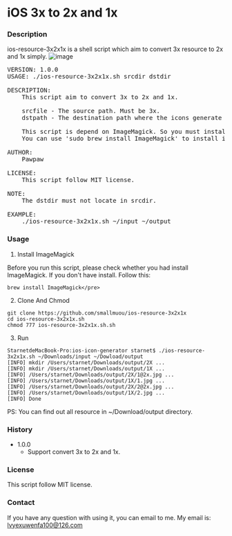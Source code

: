 # iOS 3x to 2x and 1x

### Description
ios-resource-3x2x1x is a shell script which aim to convert 3x resource to 2x and 1x simply.
![image](https://github.com/smallmuou/ios-resource-3x2x1x/blob/master/ios-resource-3x2x1x.gif)
<pre>
VERSION: 1.0.0
USAGE: ./ios-resource-3x2x1x.sh srcdir dstdir

DESCRIPTION:
    This script aim to convert 3x to 2x and 1x.

    srcfile - The source path. Must be 3x.
    dstpath - The destination path where the icons generate to.

    This script is depend on ImageMagick. So you must install ImageMagick first
    You can use 'sudo brew install ImageMagick' to install it

AUTHOR:
    Pawpaw<lvyexuwenfa100@126.com>

LICENSE:
    This script follow MIT license.
   
NOTE:
	The dstdir must not locate in srcdir.

EXAMPLE:
    ./ios-resource-3x2x1x.sh ~/input ~/output
</pre>

### Usage
1. Install ImageMagick
	
Before you run this script, please check whether you had install ImageMagick. If you don't have install. Follow this:

```
brew install ImageMagick</pre>
```

2. Clone And Chmod

```
git clone https://github.com/smallmuou/ios-resource-3x2x1x
cd ios-resource-3x2x1x.sh
chmod 777 ios-resource-3x2x1x.sh.sh
```

3. Run
```
StarnetdeMacBook-Pro:ios-icon-generator starnet$ ./ios-resource-3x2x1x.sh ~/Downloads/input ~/Dowload/output
[INFO] mkdir /Users/starnet/Downloads/output/2X ...
[INFO] mkdir /Users/starnet/Downloads/output/1X ...
[INFO] /Users/starnet/Downloads/output/2X/1@2x.jpg ...
[INFO] /Users/starnet/Downloads/output/1X/1.jpg ...
[INFO] /Users/starnet/Downloads/output/2X/2@2x.jpg ...
[INFO] /Users/starnet/Downloads/output/1X/2.jpg ...
[INFO] Done
```
PS: You can find out all resource in ~/Download/output directory.
	
### History
* 1.0.0
	* Support convert 3x to 2x and 1x.

### License
This script follow MIT license.

### Contact
If you have any question with using it, you can email to me. My email is: lvyexuwenfa100@126.com